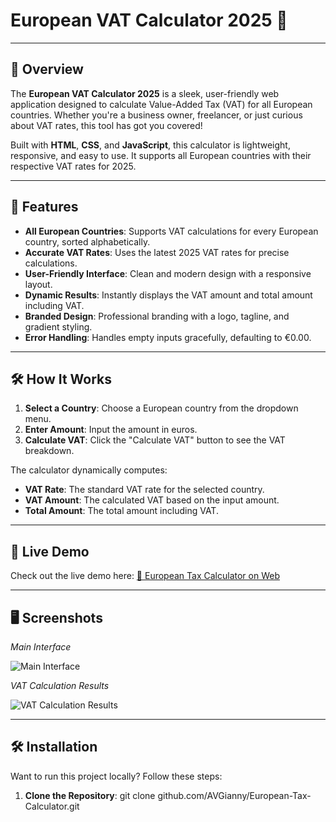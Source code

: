 # European VAT Calculator 2025 🚀  

---

## 📌 Overview

The **European VAT Calculator 2025** is a sleek, user-friendly web application designed to calculate Value-Added Tax (VAT) for all European countries. Whether you're a business owner, freelancer, or just curious about VAT rates, this tool has got you covered!  

Built with **HTML**, **CSS**, and **JavaScript**, this calculator is lightweight, responsive, and easy to use. It supports all European countries with their respective VAT rates for 2025.

---

## 🌟 Features

- **All European Countries**: Supports VAT calculations for every European country, sorted alphabetically.
- **Accurate VAT Rates**: Uses the latest 2025 VAT rates for precise calculations.
- **User-Friendly Interface**: Clean and modern design with a responsive layout.
- **Dynamic Results**: Instantly displays the VAT amount and total amount including VAT.
- **Branded Design**: Professional branding with a logo, tagline, and gradient styling.
- **Error Handling**: Handles empty inputs gracefully, defaulting to €0.00.

---

## 🛠️ How It Works

1. **Select a Country**: Choose a European country from the dropdown menu.
2. **Enter Amount**: Input the amount in euros.
3. **Calculate VAT**: Click the "Calculate VAT" button to see the VAT breakdown.

The calculator dynamically computes:
- **VAT Rate**: The standard VAT rate for the selected country.
- **VAT Amount**: The calculated VAT based on the input amount.
- **Total Amount**: The total amount including VAT.

---

## 🚀 Live Demo

Check out the live demo here: [🔗 European Tax Calculator on Web](https://avgianny.github.io/European-Tax-Calculator/)

---

## 🖥️ Screenshots

*Main Interface*

![Main Interface
](https://i.imghippo.com/files/sb6493VY.png)

*VAT Calculation Results* 

![VAT Calculation Results
](https://i.imghippo.com/files/udSu5172As.png)

---

## 🛠️ Installation

Want to run this project locally? Follow these steps:

1. **Clone the Repository**:
   git clone github.com/AVGianny/European-Tax-Calculator.git
